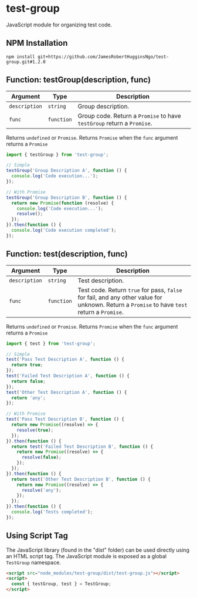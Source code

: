 # test-group

JavaScript module for organizing test code.

## NPM Installation

```
npm install git+https://github.com/JamesRobertHugginsNgo/test-group.git#1.2.0
```

## Function: testGroup(description, func)

Argument | Type | Description
-- | -- | --
`description` | `string` | Group description.
`func` | `function` | Group code. Return a `Promise` to have `testGroup` return a `Promise`.

Returns `undefined` or `Promise`. Returns `Promise` when the `func` argument returns a `Promise`

``` JavaScript
import { testGroup } from 'test-group';

// Simple
testGroup('Group Description A', function () {
  console.log('Code execution...');
});

// With Promise
testGroup('Group Description B', function () {
  return new Promise(function (resolve) {
    console.log('Code execution...');
    resolve();
  });
}).then(function () {
  console.log('Code execution completed');
});
```

## Function: test(description, func)

Argument | Type | Description
-- | -- | --
`description` | `string` | Test description.
`func` | `function` | Test code. Return `true` for pass, `false` for fail, and any other value for unknown. Return a `Promise` to have `test` return a `Promise`.

Returns `undefined` or `Promise`. Returns `Promise` when the `func` argument returns a `Promise`

``` JavaScript
import { test } from 'test-group';

// Simple
test('Pass Test Description A', function () {
  return true;
});
test('Failed Test Description A', function () {
  return false;
});
test('Other Test Description A', function () {
  return 'any';
});

// With Promise
test('Pass Test Description B', function () {
  return new Promise((resolve) => {
    resolve(true);
  });
}).then(function () {
  return test('Failed Test Description B', function () {
    return new Promise((resolve) => {
      resolve(false);
    });
  });
}).then(function () {
  return test('Other Test Description B', function () {
    return new Promise((resolve) => {
      resolve('any');
    });
  });
}).then(function () {
  console.log('Tests completed');
});
```

## Using Script Tag

The JavaScript library (found in the "dist" folder) can be used directly using an HTML script tag. The JavaScript module is exposed as a global `TestGroup` namespace.

``` HTML
<script src="node_modules/test-group/dist/test-group.js"></script>
<script>
  const { testGroup, test } = TestGroup;
</script>
```
